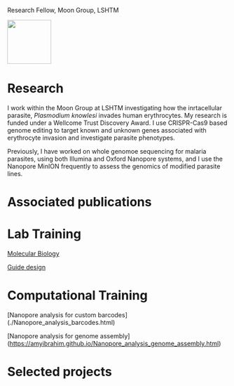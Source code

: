 <!--# amyibrahim.github.io -->
<!-- This is commented out. -->
Research Fellow, Moon Group, LSHTM

<img src="https://github.com/amyibrahim/amyibrahim.github.io/assets/35772608/06aaf2af-f043-4a38-9f15-b09080f91576" width="100" height="100">


# Research

I work within the Moon Group at LSHTM investigating how the inrtacellular parasite, _Plasmodium knowlesi_ invades human erythrocytes. My research is funded under a Wellcome Trust Discovery Award. I use CRISPR-Cas9 based genome editing to target known and unknown genes associated with erythrocyte invasion and investigate parasite phenotypes. 

Previously, I have worked on whole genomoe sequencing for malaria parasites, using both Illumina and Oxford Nanopore systems, and I use the Nanopore MinION frequently to assess the genomics of modified parasite lines.

# Associated publications

# Lab Training
[Molecular Biology](./Molecular_biology.html) 

[Guide design](./Guides.html) 

# Computational Training

[Nanopore analysis for custom barcodes] (./Nanopore_analysis_barcodes.html) 

[Nanopore analysis for genome assembly] (https://amyibrahim.github.io/Nanopore_analysis_genome_assembly.html)


# Selected projects

